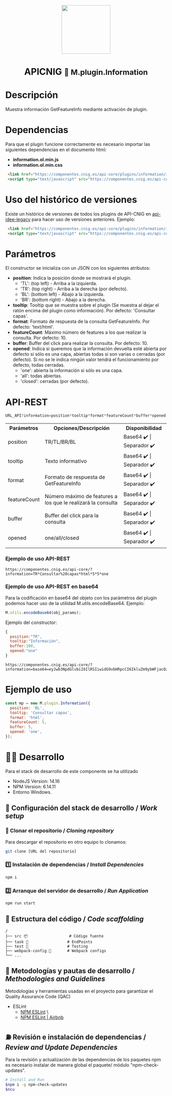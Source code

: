 <p align="center">
  <img src="https://www.ign.es/resources/viewer/images/logoApiCnig0.5.png" height="152" />
</p>
<h1 align="center"><strong>APICNIG</strong> <small>🔌 M.plugin.Information</small></h1>

# Descripción

Muestra información GetFeatureInfo mediante activación de plugin.

# Dependencias

Para que el plugin funcione correctamente es necesario importar las siguientes dependencias en el documento html:

- **information.ol.min.js**
- **information.ol.min.css**


```html
 <link href="https://componentes.cnig.es/api-core/plugins/information/information.ol.min.css" rel="stylesheet" />
 <script type="text/javascript" src="https://componentes.cnig.es/api-core/plugins/information/information.ol.min.js"></script>
```

# Uso del histórico de versiones

Existe un histórico de versiones de todos los plugins de API-CNIG en [api-idee-legacy](https://github.com/IGN-CNIG/API-CNIG/tree/master/api-idee-legacy/plugins) para hacer uso de versiones anteriores.
Ejemplo:
```html
 <link href="https://componentes.cnig.es/api-core/plugins/information/information-1.0.0.ol.min.css" rel="stylesheet" />
 <script type="text/javascript" src="https://componentes.cnig.es/api-core/plugins/information/information-1.0.0.ol.min.js"></script>
```


# Parámetros

El constructor se inicializa con un JSON con los siguientes atributos:

- **position**: Indica la posición donde se mostrará el plugin.
  - 'TL': (top left) - Arriba a la izquierda.
  - 'TR': (top right) - Arriba a la derecha (por defecto).
  - 'BL': (bottom left) - Abajo a la izquierda.
  - 'BR': (bottom right) - Abajo a la derecha.
- **tooltip**: Tooltip que se muestra sobre el plugin (Se muestra al dejar el ratón encima del plugin como información). Por defecto: 'Consultar capas'.
- **format**: Formato de respuesta de la consulta GetFeatureInfo. Por defecto: 'text/html'.
- **featureCount**: Máximo número de features a los que realizar la consulta. Por defecto: 10.
- **buffer**: Buffer del click para realizar la consulta. Por defecto: 10.
- **opened**: Indica si queremos que la información devuelta esté abierta por defecto si sólo es una capa, abiertas todas si son varias o cerradas (por defecto). Si no se le indica ningún valor tendrá el funcionamiento por defecto, todas cerradas.
  - 'one': abierta la información si sólo es una capa.
  - 'all': todas abiertas.
  - 'closed': cerradas (por defecto).

# API-REST

```javascript
URL_API?information=position*tooltip*format*featureCount*buffer*opened
```

<table>
  <tr>
    <th>Parámetros</th>
    <th>Opciones/Descripción</th>
    <th>Disponibilidad</th>
  </tr>
  <tr>
    <td>position</td>
    <td>TR/TL/BR/BL</td>
    <td>Base64 ✔️ | Separador ✔️</td>
  </tr>
  <tr>
    <td>tooltip</td>
    <td>Texto informativo</td>
    <td>Base64 ✔️ | Separador ✔️</td>
  </tr>
  <tr>
    <td>format</td>
    <td>Formato de respuesta de GetFeatureInfo</td>
    <td>Base64 ✔️ | Separador ✔️</td>
  </tr>
  <tr>
    <td>featureCount</td>
    <td>Número máximo de features a los que le realizará la consulta</td>
    <td>Base64 ✔️ | Separador ✔️</td>
  </tr>
  <tr>
    <td>buffer</td>
    <td>Buffer del click para la consulta</td>
    <td>Base64 ✔️ | Separador ✔️</td>
  </tr>
  <tr>
    <td>opened</td>
    <td>one/all/closed</td>
    <td>Base64 ✔️ | Separador ✔️</td>
  </tr>
</table>


### Ejemplo de uso API-REST

```
https://componentes.cnig.es/api-core/?information=TR*Consultar%20capas*html*5*5*one
```

### Ejemplo de uso API-REST en base64

Para la codificación en base64 del objeto con los parámetros del plugin podemos hacer uso de la utilidad M.utils.encodeBase64.
Ejemplo:
```javascript
M.utils.encodeBase64(obj_params);
```

Ejemplo del constructor:
```javascript
{
  position:"TR",
  tooltip:"Información",
  buffer:100,
  opened:"one"
}
```
```
https://componentes.cnig.es/api-core/?information=base64=eyJwb3NpdGlvbiI6IlRSIiwidG9vbHRpcCI6IkluZm9ybWFjacOzbiIsImJ1ZmZlciI6MTAwLCJvcGVuZWQiOiJvbmUifQ==
```

# Ejemplo de uso

```javascript
const mp = new M.plugin.Information({
  position: 'BL',
  tooltip: 'Consultar capas',
  format: 'html',
  featureCount: 5,
  buffer: 5,
  opened: 'one',
});
```

# 👨‍💻 Desarrollo

Para el stack de desarrollo de este componente se ha utilizado

* NodeJS Version: 14.16
* NPM Version: 6.14.11
* Entorno Windows.

## 📐 Configuración del stack de desarrollo / *Work setup*


### 🐑 Clonar el repositorio / *Cloning repository*

Para descargar el repositorio en otro equipo lo clonamos:

```bash
git clone [URL del repositorio]
```

### 1️⃣ Instalación de dependencias / *Install Dependencies*

```bash
npm i
```

### 2️⃣ Arranque del servidor de desarrollo / *Run Application*

```bash
npm run start
```

## 📂 Estructura del código / *Code scaffolding*

```any
/
├── src 📦                  # Código fuente
├── task 📁                 # EndPoints
├── test 📁                 # Testing
├── webpack-config 📁       # Webpack configs
└── ...
```
## 📌 Metodologías y pautas de desarrollo / *Methodologies and Guidelines*

Metodologías y herramientas usadas en el proyecto para garantizar el Quality Assurance Code (QAC)

* ESLint
  * [NPM ESLint](https://www.npmjs.com/package/eslint) \
  * [NPM ESLint | Airbnb](https://www.npmjs.com/package/eslint-config-airbnb)

## ⛽️ Revisión e instalación de dependencias / *Review and Update Dependencies*

Para la revisión y actualización de las dependencias de los paquetes npm es necesario instalar de manera global el paquete/ módulo "npm-check-updates".

```bash
# Install and Run
$npm i -g npm-check-updates
$ncu
```
